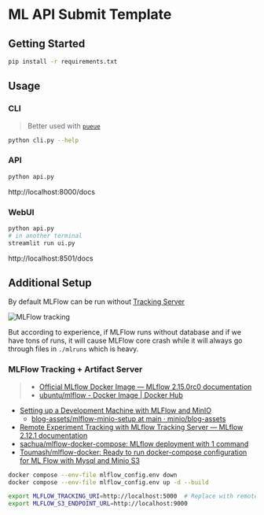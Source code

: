 # ML API Submit Template

## Getting Started

```bash
pip install -r requirements.txt
```

## Usage

### CLI

> Better used with [`pueue`](https://github.com/Nukesor/pueue)

```bash
python cli.py --help
```

### API

```bash
python api.py
```

http://localhost:8000/docs

### WebUI

```bash
python api.py
# in another terminal
streamlit run ui.py
```

http://localhost:8501/docs

## Additional Setup

By default MLFlow can be run without [Tracking Server](https://mlflow.org/docs/latest/tracking.html#tracking-server)

![MLFlow tracking](https://mlflow.org/docs/latest/_images/tracking-setup-overview.png)

But according to experience, if MLFlow runs without database and if we have tons of runs, it will cause MLFlow core crash while it will always go through files in `./mlruns` which is heavy.

### MLFlow Tracking + Artifact Server

> - [Official MLflow Docker Image — MLflow 2.15.0rc0 documentation](https://mlflow.org/docs/latest/docker.html)
> - [ubuntu/mlflow - Docker Image | Docker Hub](https://hub.docker.com/r/ubuntu/mlflow)

- [Setting up a Development Machine with MLFlow and MinIO](https://blog.min.io/setting-up-a-development-machine-with-mlflow-and-minio/)
  - [blog-assets/mlflow-minio-setup at main · minio/blog-assets](https://github.com/minio/blog-assets/tree/main/mlflow-minio-setup?ref=blog.min.io)
- [Remote Experiment Tracking with MLflow Tracking Server — MLflow 2.12.1 documentation](https://mlflow.org/docs/latest/tracking/tutorials/remote-server.html#create-compose-yaml)
- [sachua/mlflow-docker-compose: MLflow deployment with 1 command](https://github.com/sachua/mlflow-docker-compose)
- [Toumash/mlflow-docker: Ready to run docker-compose configuration for ML Flow with Mysql and Minio S3](https://github.com/Toumash/mlflow-docker)

```bash
docker compose --env-file mlflow_config.env down
docker compose --env-file mlflow_config.env up -d --build

export MLFLOW_TRACKING_URI=http://localhost:5000  # Replace with remote host name or IP address in an actual environment
export MLFLOW_S3_ENDPOINT_URL=http://localhost:9000
```
